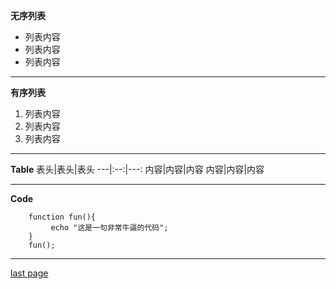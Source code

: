 **无序列表**
* 列表内容
* 列表内容
* 列表内容
****
**有序列表**
1. 列表内容
2. 列表内容
3. 列表内容
****
**Table**
表头|表头|表头
---|:--:|---:
内容|内容|内容
内容|内容|内容
****
**Code**
```
    function fun(){
         echo "这是一句非常牛逼的代码";
    }
    fun();
```
****
[last page](README.md)
